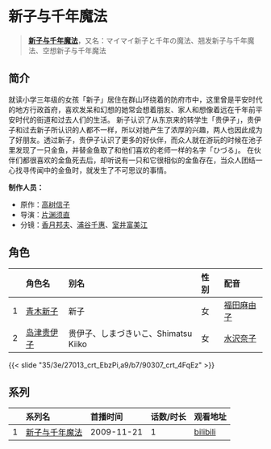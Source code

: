 # 新子与千年魔法


> <u>**[新子与千年魔法](http://bgm.tv/subject/8122)**</u>，又名：マイマイ新子と千年の魔法、翘发新子与千年魔法、空想新子与千年魔法

## 简介


就读小学三年级的女孩「新子」居住在群山环绕着的防府市中，这里曾是平安时代的地方行政首府，喜欢发呆和幻想的她常会想着朋友、家人和想像着远在千年前平安时代的街道和过去人们的生活。
新子认识了从东京来的转学生「贵伊子」，贵伊子和过去新子所认识的人都不一样，所以对她产生了浓厚的兴趣，两人也因此成为了好朋友。透过新子，贵伊子认识了更多的好伙伴，而众人就在游玩的时候在池子里发现了一只金鱼，并替金鱼取了和他们喜欢的老师一样的名字「ひづる」。
在伙伴们都很喜欢的金鱼死去后，却听说有一只和它很相似的金鱼存在，当众人团结一心找寻传闻中的金鱼时，就发生了不可思议的事情。

**制作人员：**
- 原作：[高树信子](http://bgm.tv/person/3800)
- 导演：[片渊须直](http://bgm.tv/person/2305)
- 分镜：[香月邦夫](http://bgm.tv/person/11621)、[浦谷千惠](http://bgm.tv/person/20392)、[室井富美江](http://bgm.tv/person/1074)

## 角色

|     |   角色名   |   别名  | 性别 |  配音  |
|:--- |:------  |:----      |:---  |:--   |
| 1 | [青木新子](http://bgm.tv/character/27013) | 新子 | 女 | [福田麻由子](http://bgm.tv/person/15615) |
| 2 | [岛津贵伊子](http://bgm.tv/character/90307) | 贵伊子、しまづきいこ、Shimatsu Kiiko | 女 | [水沢奈子](http://bgm.tv/person/40729) |

{{< slide "35/3e/27013_crt_EbzPi,a9/b7/90307_crt_4FqEz" >}}

## 系列

|     |   系列名   |   首播时间  | 话数/时长  | 观看地址 |
|:---  |:------    |:----      |:---       |:---  |
| 1 |[新子与千年魔法](https://bgm.tv/subject/8122)| 2009-11-21 | 1 | [bilibili](https://www.bilibili.com/bangumi/play/ep424537)  |



